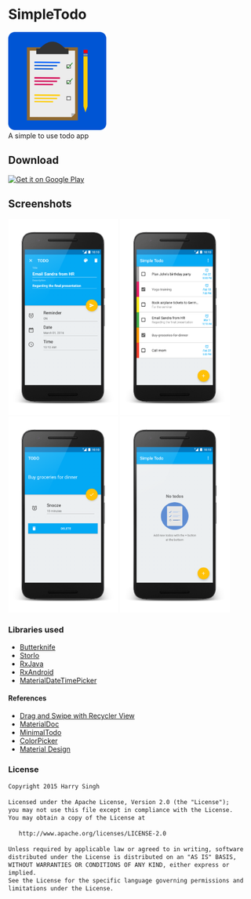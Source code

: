 # SimpleTodo
<img src="/app/src/main/res/drawable-nodpi/launcher.png" height="200px" />
<br>
A simple to use todo app

## Download
<a href="https://play.google.com/store/apps/details?id=io.theappx.simpletodo&utm_source=global_co&utm_medium=prtnr&utm_content=Mar2515&utm_campaign=PartBadge&pcampaignid=MKT-Other-global-all-co-prtnr-py-PartBadge-Mar2515-1"><img alt="Get it on Google Play" src="https://play.google.com/intl/en_us/badges/images/generic/en-play-badge.png" width="200px"/></a>

## Screenshots
<img src="/screenshots/screenshot_1.png" height="400px" />
<img src="/screenshots/screenshot_2.png" height="400px" />
<img src="/screenshots/screenshot_3.png" height="400px" />
<img src="/screenshots/screenshot_4.png" height="400px" />

### Libraries used
- [Butterknife](https://github.com/JakeWharton/butterknife)
- [StorIo](https://github.com/pushtorefresh/storio)
- [RxJava](https://github.com/ReactiveX/RxJava)
- [RxAndroid](https://github.com/ReactiveX/RxAndroid)
- [MaterialDateTimePicker](https://github.com/wdullaer/MaterialDateTimePicker)

#### References
- [Drag and Swipe with Recycler View](https://medium.com/@ipaulpro/drag-and-swipe-with-recyclerview-b9456d2b1aaf#.rcnephu1w)
- [MaterialDoc](http://www.materialdoc.com/)
- [MinimalTodo](https://github.com/avjinder/Minimal-Todo)
- [ColorPicker](http://www.materialdoc.com/color-picker)
- [Material Design](https://www.google.com/design/spec/material-design/introduction.html#introduction-goals)

### License

```
Copyright 2015 Harry Singh

Licensed under the Apache License, Version 2.0 (the "License");
you may not use this file except in compliance with the License.
You may obtain a copy of the License at

   http://www.apache.org/licenses/LICENSE-2.0

Unless required by applicable law or agreed to in writing, software
distributed under the License is distributed on an "AS IS" BASIS,
WITHOUT WARRANTIES OR CONDITIONS OF ANY KIND, either express or implied.
See the License for the specific language governing permissions and
limitations under the License.
